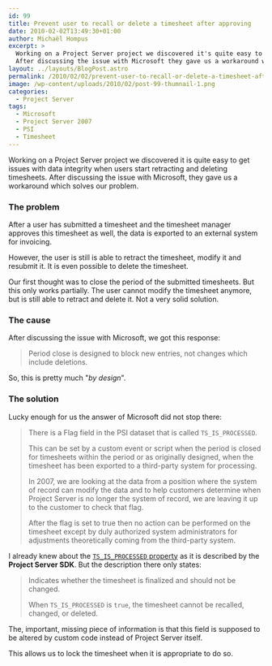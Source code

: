 ```yaml
---
id: 99
title: Prevent user to recall or delete a timesheet after approving
date: 2010-02-02T13:49:30+01:00
author: Michaël Hompus
excerpt: >
  Working on a Project Server project we discovered it's quite easy to get issues with data integrity when users start retracting and deleting timesheets.
  After discussing the issue with Microsoft they gave us a workaround which solves our problem.
layout: ../layouts/BlogPost.astro
permalink: /2010/02/02/prevent-user-to-recall-or-delete-a-timesheet-after-approving/
image: /wp-content/uploads/2010/02/post-99-thumnail-1.png
categories:
  - Project Server
tags:
  - Microsoft
  - Project Server 2007
  - PSI
  - Timesheet
---
```


Working on a Project Server project we discovered it is quite easy to get issues with data integrity when users start retracting and deleting timesheets.
After discussing the issue with Microsoft, they gave us a workaround which solves our problem.

<!--more-->

### The problem

After a user has submitted a timesheet and the timesheet manager approves this timesheet as well, the data is exported to an external system for invoicing.

However, the user is still is able to retract the timesheet, modify it and resubmit it.
It is even possible to delete the timesheet.

Our first thought was to close the period of the submitted timesheets.
But this only works partially. The user cannot modify the timesheet anymore, but is still able to retract and delete it. Not a very solid solution.

### The cause

After discussing the issue with Microsoft, we got this response:

> Period close is designed to block new entries, not changes which include deletions.

So, this is pretty much "*by design*".

### The solution

Lucky enough for us the answer of Microsoft did not stop there:

> There is a Flag field in the PSI dataset that is called `TS_IS_PROCESSED`.
>
> This can be set by a custom event or script when the period is closed for timesheets within the period or as originally designed,
> when the timesheet has been exported to a third-party system for processing.
>
> In 2007, we are looking at the data from a position where the system of record can modify the data and to help customers determine when Project Server is no longer the system of record,
> we are leaving it up to the customer to check that flag.
>
> After the flag is set to true then no action can be performed on the timesheet except by duly authorized system administrators for adjustments theoretically coming from the third-party system.

I already knew about the [`TS_IS_PROCESSED` property](https://learn.microsoft.com/previous-versions/office/ms507406(v=office.14)) as it is described by the **Project Server SDK**.
But the description there only states:

> Indicates whether the timesheet is finalized and should not be changed.
>
> When `TS_IS_PROCESSED` is `true`, the timesheet cannot be recalled, changed, or deleted.

The, important, missing piece of information is that this field is supposed to be altered by custom code instead of Project Server itself.

This allows us to lock the timesheet when it is appropriate to do so.
